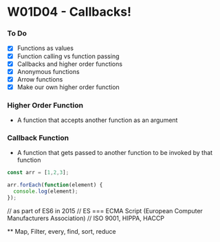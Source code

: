 # W01D04 - Callbacks!

### To Do
- [x] Functions as values
- [x] Function calling vs function passing
- [x] Callbacks and higher order functions
- [x] Anonymous functions
- [x] Arrow functions
- [x] Make our own higher order function

### Higher Order Function
* A function that accepts another function as an argument

### Callback Function
* A function that gets passed to another function to be invoked by that function

```js
const arr = [1,2,3];

arr.forEach(function(element) {
  console.log(element);
});
```

// as part of ES6 in 2015
// ES === ECMA Script (European Computer Manufacturers Association)
// ISO 9001, HIPPA, HACCP

** Map, Filter, every, find, sort, reduce




